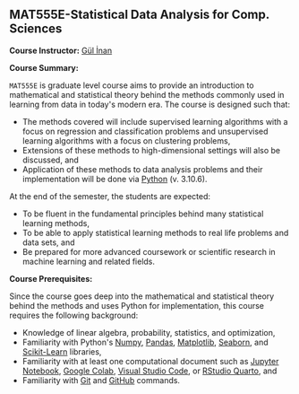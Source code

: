 ## MAT555E-Statistical Data Analysis for Comp. Sciences  


**Course Instructor:** [Gül İnan](https://gulinan.github.io/)

**Course Summary:**

<p align="justify">

`MAT555E` is graduate level course aims to provide an introduction to mathematical and statistical theory behind the methods commonly used in learning from data in today's modern era. The course is designed such that:    

  - The methods covered will include supervised learning algorithms with a focus on regression and classification problems and unsupervised learning algorithms with a 
  focus on clustering problems,      
  - Extensions of these methods to high-dimensional settings will also be discussed, and  
  - Application of these methods to data analysis problems and their implementation 
  will be done via [Python](https://www.python.org/downloads/) (v. 3.10.6).       
 
At the end of the semester, the students are expected:

  - To be fluent in the fundamental principles behind many statistical learning methods,
  - To be able to apply statistical learning methods to real life problems and data sets, and
  - Be prepared for more advanced coursework or scientific research in machine learning and related fields.
</p>  

**Course Prerequisites:**

<p align="justify">

Since the course goes deep into the mathematical and statistical theory behind the methods and uses Python for implementation, this course requires the following background:

  - Knowledge of linear algebra, probability, statistics, and optimization,
  - Familiarity with Python's [Numpy](https://numpy.org/), [Pandas](https://pandas.pydata.org/), [Matplotlib](https://matplotlib.org/), [Seaborn](https://seaborn.pydata.org/), and [Scikit-Learn](https://scikit-learn.org/stable/) libraries, 
  - Familiarity with at least one computational document such as [Jupyter Notebook](https://jupyter.org/), [Google Colab](https://colab.research.google.com/), [Visual Studio Code](https://code.visualstudio.com/), or [RStudio Quarto](https://quarto.org/docs/tools/rstudio.html), and
  - Familiarity with [Git](https://git-scm.com/) and [GitHub](https://github.com/) commands.
</p>

